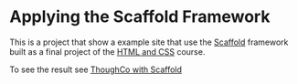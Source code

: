 # Applying the Scaffold Framework

This is a project that show a example site that use the [Scaffold](https://github.com/fcarlosdev/grid-framework) framework built as a final project of the [HTML and CSS](https://www.theodinproject.com/courses/html5-and-css3/lessons/design-your-own-grid-based-framework) course.

To see the result see [ThoughCo with Scaffold](https://fcarlosdev.github.io/thoughco/)
